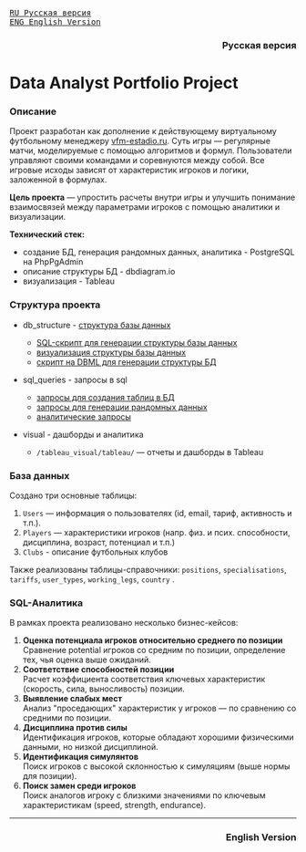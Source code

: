 <kbd>[RU Русская версия](#русская-версия)</kbd>  
<kbd>[ENG English Version](#english-version)</kbd>



<h3 align="right"><a name="русская-версия">Русская версия</a></h3>


# Data Analyst Portfolio Project

### Описание  
Проект разработан как дополнение к действующему виртуальному футбольному менеджеру [vfm-estadio.ru](http://vfm-estadio.ru). Суть игры — регулярные матчи, моделируемые с помощью алгоритмов и формул. Пользователи управляют своими командами и соревнуются между собой. Все игровые исходы зависят от характеристик игроков и логики, заложенной в формулах.  

**Цель проекта** — упростить расчеты внутри игры и улучшить понимание взаимосвязей между параметрами игроков с помощью аналитики и визуализации.

**Технический стек:**
- создание БД, генерация рандомных данных, аналитика - PostgreSQL на PhpPgAdmin
- описание структуры БД - dbdiagram.io
- визуализация - Tableau


### Структура проекта
- db_structure - [структура базы данных](https://dbdiagram.io/d/Damosha-67f938904f7afba184458506)
	- [SQL-скрипт для генерации структуры базы данных](db_structure/db_structure.sql)  
	- [визуализация структуры базы данных](db_structure/db_structure.png)  
	- [скрипт на DBML для генерации структуры БД](db_structure/db_structure.dbml.txt)

- sql_queries - запросы в sql
	- [запросы для создания таблиц в БД](sql_queries/create_tables.sql)
	- [запросы для генерации рандомных данных](sql_queries/sample_data.sql)
	- [аналитические запросы](sql_queries/analytics_queries.sql)

- visual - дашборды и аналитика
  - `/tableau_visual/tableau/` — отчеты и дашборды в Tableau  



### База данных 
Создано три основные таблицы:  
1. `Users` — информация о пользователях (id, email, тариф, активность и т.п.).  
2. `Players` — характеристики игроков (напр. физ. и псих. способности, дисциплина, возраст, потенциал и т.п.)  
3. `Clubs` - описание футбольных клубов

Также реализованы таблицы-справочники: `positions`, `specialisations`, `tariffs`, `user_types`, `working_legs`, `country` .



### SQL-Аналитика
В рамках проекта реализовано несколько бизнес-кейсов:  
1. **Оценка потенциала игроков относительно среднего по позиции**  
   Сравнение potential игроков со средним по позиции, определение тех, чья оценка выше ожиданий.  
2. **Соответствие способностей позиции**  
   Расчет коэффициента соответствия ключевых характеристик (скорость, сила, выносливость) позиции.  
3. **Выявление слабых мест**  
   Анализ "проседающих" характеристик у игроков — по сравнению со средними по позиции.  
4. **Дисциплина против силы**  
   Идентификация игроков, которые обладают хорошими физическими данными, но низкой дисциплиной.  
5. **Идентификация симулянтов**  
   Поиск игроков с высокой склонностью к симуляциям (выше нормы для позиции).  
6. **Поиск замен среди игроков**  
   Поиск аналогов игроку с близкими значениями по ключевым характеристикам (speed, strength, endurance).


---

<h3 align="right"><a name="english-version">English Version</a></h3>
